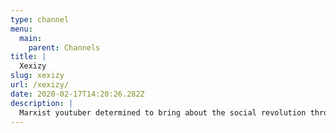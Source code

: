 ```yaml
---
type: channel
menu:
  main:
    parent: Channels
title: |
  Xexizy
slug: xexizy
url: /xexizy/
date: 2020-02-17T14:20:26.282Z
description: |
  Marxist youtuber determined to bring about the social revolution through the internet, somehow.
---
```

